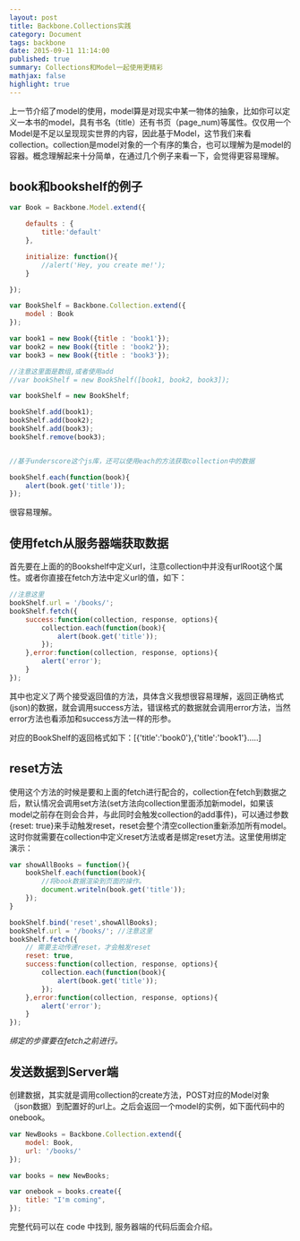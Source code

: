 ```yaml
---
layout: post
title: Backbone.Collections实践
category: Document
tags: backbone
date: 2015-09-11 11:14:00
published: true
summary: Collections和Model一起使用更精彩
mathjax: false
highlight: true
---
```


上一节介绍了model的使用，model算是对现实中某一物体的抽象，比如你可以定义一本书的model，具有书名（title）还有书页（page_num)等属性。仅仅用一个Model是不足以呈现现实世界的内容，因此基于Model，这节我们来看collection。collection是model对象的一个有序的集合，也可以理解为是model的容器。概念理解起来十分简单，在通过几个例子来看一下，会觉得更容易理解。

## book和bookshelf的例子

```js
var Book = Backbone.Model.extend({

    defaults : {
        title:'default'
    },

    initialize: function(){
        //alert('Hey, you create me!');
    }

});

var BookShelf = Backbone.Collection.extend({
    model : Book
});

var book1 = new Book({title : 'book1'});
var book2 = new Book({title : 'book2'});
var book3 = new Book({title : 'book3'});

//注意这里面是数组,或者使用add
//var bookShelf = new BookShelf([book1, book2, book3]);

var bookShelf = new BookShelf;

bookShelf.add(book1);
bookShelf.add(book2);
bookShelf.add(book3);
bookShelf.remove(book3);


//基于underscore这个js库，还可以使用each的方法获取collection中的数据

bookShelf.each(function(book){
    alert(book.get('title'));
});
```

很容易理解。

## 使用fetch从服务器端获取数据

首先要在上面的的Bookshelf中定义url，注意collection中并没有urlRoot这个属性。或者你直接在fetch方法中定义url的值，如下：

```js
//注意这里
bookShelf.url = '/books/';
bookShelf.fetch({
    success:function(collection, response, options){
        collection.each(function(book){
            alert(book.get('title'));
        });
    },error:function(collection, response, options){
        alert('error');
    }
});
```

其中也定义了两个接受返回值的方法，具体含义我想很容易理解，返回正确格式(json)的数据，就会调用success方法，错误格式的数据就会调用error方法，当然error方法也看添加和success方法一样的形参。

对应的BookShelf的返回格式如下：[{'title':'book0'},{'title':'book1'}.....]

## reset方法

使用这个方法的时候是要和上面的fetch进行配合的，collection在fetch到数据之后，默认情况会调用set方法(set方法向collection里面添加新model，如果该model之前存在则会合并，与此同时会触发collection的add事件)，可以通过参数{reset: true}来手动触发reset，reset会整个清空collection重新添加所有model。这时你就需要在collection中定义reset方法或者是绑定reset方法。这里使用绑定演示：

```js
var showAllBooks = function(){
    bookShelf.each(function(book){
        //将book数据渲染到页面的操作。
        document.writeln(book.get('title'));
    });
}

bookShelf.bind('reset',showAllBooks);
bookShelf.url = '/books/'; //注意这里
bookShelf.fetch({
    // 需要主动传递reset，才会触发reset
    reset: true,
    success:function(collection, response, options){
        collection.each(function(book){
            alert(book.get('title'));
        });
    },error:function(collection, response, options){
        alert('error');
    }
});
```

_绑定的步骤要在fetch之前进行。_

## 发送数据到Server端

创建数据，其实就是调用collection的create方法，POST对应的Model对象（json数据）到配置好的url上。之后会返回一个model的实例，如下面代码中的onebook。

```js
var NewBooks = Backbone.Collection.extend({
    model: Book,
    url: '/books/'
});

var books = new NewBooks;

var onebook = books.create({
    title: "I'm coming",
});
```

完整代码可以在 code 中找到, 服务器端的代码后面会介绍。

